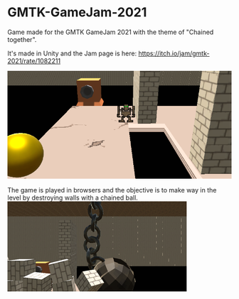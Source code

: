 # GMTK-GameJam-2021
Game made for the GMTK GameJam 2021 with the theme of "Chained together".

It's made in Unity and the Jam page is here: https://itch.io/jam/gmtk-2021/rate/1082211

![image of Ball](https://github.com/LiamTapia/GMTK-GameJam-2021/blob/main/Assets/UI/Fc1FkU.png)

The game is played in browsers and the objective is to make way in the level by destroying walls with a chained ball.
![image of Ball](https://github.com/LiamTapia/GMTK-GameJam-2021/blob/main/Assets/UI/0p5Xc4.png)
